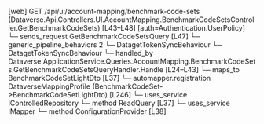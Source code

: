 [web] GET /api/ui/account-mapping/benchmark-code-sets  (Dataverse.Api.Controllers.UI.AccountMapping.BenchmarkCodeSetsController.GetBenchmarkCodeSets)  [L43–L48] [auth=Authentication.UserPolicy]
  └─ sends_request GetBenchmarkCodeSetsQuery [L47]
    └─ generic_pipeline_behaviors 2
      └─ DatagetTokenSyncBehaviour
      └─ DatagetTokenSyncBehaviour
    └─ handled_by Dataverse.ApplicationService.Queries.AccountMapping.BenchmarkCodeSets.GetBenchmarkCodeSetsQueryHandler.Handle [L24–L43]
      └─ maps_to BenchmarkCodeSetLightDto [L37]
        └─ automapper.registration DataverseMappingProfile (BenchmarkCodeSet->BenchmarkCodeSetLightDto) [L246]
      └─ uses_service IControlledRepository<BenchmarkCodeSet>
        └─ method ReadQuery [L37]
      └─ uses_service IMapper
        └─ method ConfigurationProvider [L38]


